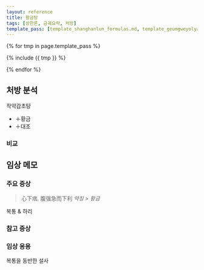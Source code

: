 ```yaml
---
layout: reference
title: 황금탕
tags: [상한론, 금궤요략, 처방]
template_pass: [template_shanghanlun_formulas.md, template_geumgweyolyag_formulas.md, template_etc_formulas.md]
---
```



{% for tmp in page.template_pass %}

{% include {{ tmp }} %}

{% endfor %}


## 처방 분석

작약감초탕
* ＋황금
* ＋대조

### 비교




## 임상 메모


### 주요 증상

> 心下痞. 腹强急而下利 _약징 > 황금_

복통 & 하리


### 참고 증상


### 임상 응용

복통을 동반한 설사
